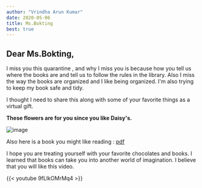 ```yaml
---
author: "Vrindha Arun Kumar"
date: 2020-05-06
title: Ms.Bokting
best: true
---
```



## Dear Ms.Bokting,
I miss you this quarantine , and why I miss you is because how you tell us where the books are  and  tell us to follow the rules in the library. Also I miss the way the books are organized and I like being organized. I'm  also trying to keep my book safe and tidy.

I thought I need to share this along with some of your favorite things as a virtual gift.

**These flowers are for you since you like Daisy's.**

![image](/img/daisy1.jpg)

Also here is a book you might like reading : [pdf](/doc/the-great-gatsby.pdf)

I hope you are treating yourself with your favorite chocolates and books. I learned that books can take you into another world of imagination. I believe that you will like this video.

{{< youtube 9fLlkOMrMq4 >}}